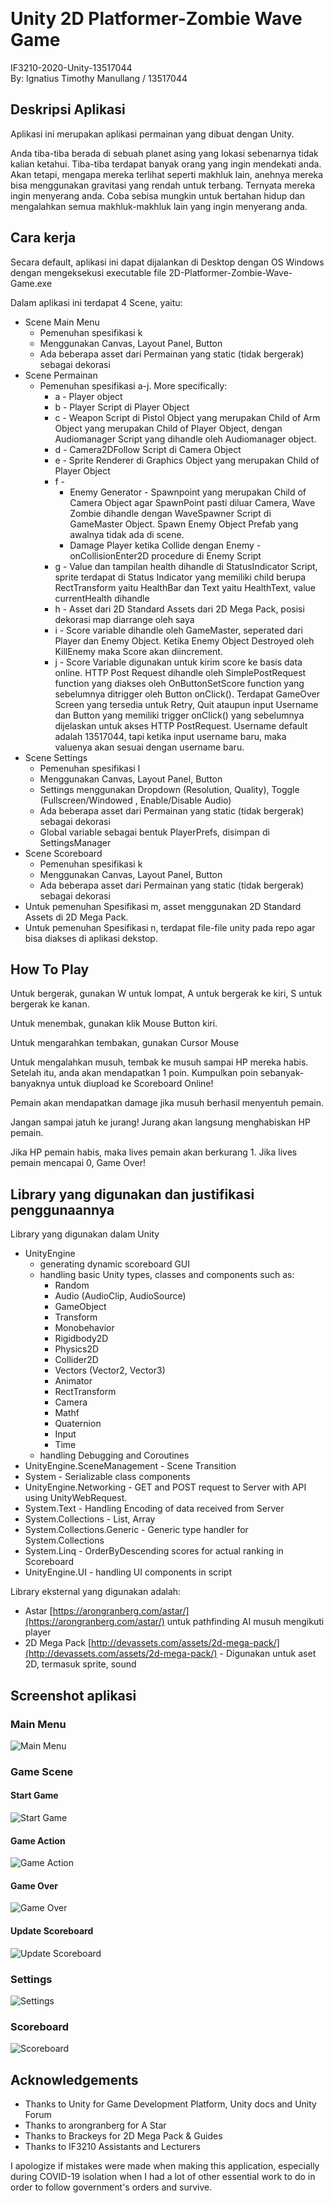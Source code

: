 ﻿﻿
# Unity 2D Platformer-Zombie Wave Game
IF3210-2020-Unity-13517044 <br>
By: Ignatius Timothy Manullang / 13517044 <br>
## Deskripsi Aplikasi
Aplikasi ini merupakan aplikasi permainan yang dibuat dengan Unity.

Anda tiba-tiba berada di sebuah planet asing yang lokasi sebenarnya tidak kalian ketahui. Tiba-tiba terdapat banyak orang yang ingin mendekati anda. Akan tetapi, mengapa mereka terlihat seperti makhluk lain, anehnya mereka bisa menggunakan gravitasi yang rendah untuk terbang. Ternyata mereka ingin menyerang anda. Coba sebisa mungkin untuk bertahan hidup dan mengalahkan semua makhluk-makhluk lain yang ingin menyerang anda.

## Cara kerja
Secara default, aplikasi ini dapat dijalankan di Desktop dengan OS Windows dengan mengeksekusi executable file 2D-Platformer-Zombie-Wave-Game.exe

Dalam aplikasi ini terdapat 4 Scene, yaitu:

 - Scene Main Menu
	 - Pemenuhan spesifikasi k
	 - Menggunakan Canvas, Layout Panel, Button
	 - Ada beberapa asset dari Permainan yang static (tidak bergerak) sebagai dekorasi
 - Scene Permainan
	 - Pemenuhan spesifikasi a-j. More specifically:
		 - a - Player object
		 - b - Player Script di Player Object
		 - c - Weapon Script di Pistol Object yang merupakan Child of Arm Object yang merupakan Child of Player Object, dengan Audiomanager Script yang dihandle oleh Audiomanager object.
		 - d - Camera2DFollow Script di Camera Object 
		 - e -  Sprite Renderer di Graphics Object yang merupakan Child of Player Object
		 - f - 
			 - Enemy Generator - Spawnpoint yang merupakan Child of Camera Object agar SpawnPoint pasti diluar Camera, Wave Zombie dihandle dengan WaveSpawner Script di GameMaster Object. Spawn Enemy Object Prefab yang awalnya tidak ada di scene.
			 - Damage Player ketika Collide dengan Enemy - onCollisionEnter2D procedure di Enemy Script
		 - g - Value dan tampilan health dihandle di StatusIndicator Script, sprite terdapat di Status Indicator yang memiliki child berupa RectTransform yaitu HealthBar dan Text yaitu HealthText, value currentHealth dihandle 
		 - h - Asset dari 2D Standard Assets dari 2D Mega Pack, posisi dekorasi map diarrange oleh saya
		 - i - Score variable dihandle oleh GameMaster, seperated dari Player dan Enemy Object. Ketika Enemy Object Destroyed oleh KillEnemy maka Score akan diincrement. 
		 - j - Score Variable digunakan untuk kirim score ke basis data online. HTTP Post Request dihandle oleh SimplePostRequest function yang diakses oleh OnButtonSetScore function yang sebelumnya ditrigger oleh Button onClick(). Terdapat GameOver Screen yang tersedia untuk Retry, Quit ataupun input Username dan Button yang memiliki trigger onClick() yang sebelumnya dijelaskan untuk akses HTTP PostRequest. Username default adalah 13517044, tapi ketika input username baru, maka valuenya akan sesuai dengan username baru.
 - Scene Settings
	 - Pemenuhan spesifikasi l
	 - Menggunakan Canvas, Layout Panel, Button
	 - Settings menggunakan Dropdown (Resolution, Quality), Toggle (Fullscreen/Windowed , Enable/Disable Audio)
	 - Ada beberapa asset dari Permainan yang static (tidak bergerak) sebagai dekorasi
	 - Global variable sebagai bentuk PlayerPrefs, disimpan di SettingsManager
 - Scene Scoreboard
	 - 	Pemenuhan spesifikasi k
	 - Menggunakan Canvas, Layout Panel, Button
	 - Ada beberapa asset dari Permainan yang static (tidak bergerak) sebagai dekorasi
- Untuk pemenuhan Spesifikasi m, asset menggunakan 2D Standard Assets di 2D Mega Pack.
- Untuk pemenuhan Spesifikasi n, terdapat file-file unity pada repo agar bisa diakses di aplikasi dekstop. 

## How To Play
Untuk bergerak, gunakan W untuk lompat, A untuk bergerak ke kiri, S untuk bergerak ke kanan.

Untuk menembak, gunakan klik Mouse Button kiri.

Untuk mengarahkan tembakan, gunakan Cursor Mouse

Untuk mengalahkan musuh, tembak ke musuh sampai HP mereka habis. Setelah itu, anda akan mendapatkan 1 poin. Kumpulkan poin sebanyak-banyaknya untuk diupload ke Scoreboard Online!

Pemain akan mendapatkan damage jika musuh berhasil menyentuh pemain.

Jangan sampai jatuh ke jurang! Jurang akan langsung menghabiskan HP pemain.

Jika HP pemain habis, maka lives pemain akan berkurang 1. Jika lives pemain mencapai 0, Game Over!

## Library yang digunakan dan justifikasi penggunaannya
Library yang digunakan dalam Unity

 - UnityEngine 
	 - generating dynamic scoreboard GUI
	 - handling basic Unity types, classes and components such as:
		 - Random
		 - Audio (AudioClip, AudioSource)
		 - GameObject
		 - Transform
		 - Monobehavior
		 - Rigidbody2D
		 - Physics2D
		 - Collider2D
		 - Vectors (Vector2, Vector3)
		 - Animator
		 - RectTransform
		 - Camera
		 - Mathf
		 - Quaternion
		 - Input
		 - Time
	 - handling Debugging and Coroutines 
 - UnityEngine.SceneManagement - Scene Transition
 - System - Serializable class components
 - UnityEngine.Networking - GET and POST request to Server with API using UnityWebRequest.
 - System.Text - Handling Encoding of data received from Server
 - System.Collections - List, Array
 - System.Collections.Generic - Generic type handler for System.Collections
 - System.Linq - OrderByDescending scores for actual ranking in Scoreboard
 - UnityEngine.UI - handling UI components in script

Library eksternal yang digunakan adalah:

 - Astar [https://arongranberg.com/astar/](https://arongranberg.com/astar/) untuk pathfinding AI musuh mengikuti player
 - 2D Mega Pack [http://devassets.com/assets/2d-mega-pack/](http://devassets.com/assets/2d-mega-pack/) - Digunakan untuk aset 2D, termasuk sprite, sound

## Screenshot aplikasi
### Main Menu
![Main Menu](ReadmeImages/MainMenu.png)
### Game Scene
#### Start Game
![Start Game](ReadmeImages/StartGame.png)
#### Game Action
![Game Action](ReadmeImages/GameAction.png)
#### Game Over
![Game Over](ReadmeImages/GameOver.png)
#### Update Scoreboard
![Update Scoreboard](ReadmeImages/UpdateScoreboard.png)
### Settings
![Settings](ReadmeImages/MainMenu.png)
### Scoreboard
![Scoreboard](ReadmeImages/Scoreboard.png)

## Acknowledgements

 - Thanks to Unity for Game Development Platform, Unity docs and Unity Forum 
 - Thanks to arongranberg for A Star 
 - Thanks to Brackeys for 2D Mega Pack & Guides 
 - Thanks to IF3210 Assistants and Lecturers
 
I apologize if mistakes were made when making this application, especially during COVID-19 isolation when I had a lot of other essential work to do in order to follow government's orders and survive.

